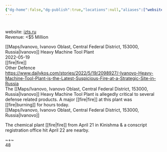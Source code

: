 ```yaml
---
{"dg-home":false,"dg-publish":true,"locations":null,"aliases":["website: [izts.ru](https://izts.ru/)  ","Ivanovo Heavy Machine Tool Plant, Ivanovo Heavy Machine Plant, Ivanovo Heavy Machine Tool Factory, Ivanovo Heavy Machine Facotry, Ivanovo Heavy Machine Tool, Ivanovo Heavy Machine, Ivanovo Heavy Machine-Tool Plant Joint Stock, Ivanovo Heavy Machine-Tool Plant, Ivanovo Heavy Machine-Tool Plant Joint Factory"],"location":"Ivanovo Heavy Machine Tool Plant, Kinishma, Ivanovo","title":"website: [izts.ru](https://izts.ru/)  ","tag":"fire, defense, defence","date":"2022-05-19","linter-yaml-title-alias":"website: [izts.ru](https://izts.ru/)  ","permalink":"/ivanovo-heavy-machine-tool-plant/","dgHomeLink":true,"dgPassFrontmatter":true}
---
```



#

website: [izts.ru](https://izts.ru/)  
Revenue: <$5 Million

[[Maps/Ivanovo, Ivanovo Oblast, Central Federal District, 153000, Russia|Ivanovo]] Heavy Machine Tool Plant  
2022-05-19  
[[fire|fire]]  
Other Defence  
https://www.dailykos.com/stories/2022/5/19/2098927/-Ivanovo-Heavy-Machine-Tool-Plant-is-the-Latest-Suspicious-Fire-at-a-Strategic-Site-in-Russia  
The [[Maps/Ivanovo, Ivanovo Oblast, Central Federal District, 153000, Russia|Ivanovo]] Heavy Machine Tool Plant is allegedly critical to several defense related products. A major [[fire|fire]] at this plant was [[fire|burning]] for hours today.  
[[Maps/Ivanovo, Ivanovo Oblast, Central Federal District, 153000, Russia|Ivanovo]]

The chemical plant [[fire|fire]] from April 21 in Kinishma & a conscript registration office hit April 22 are nearby.

~+~  
48
